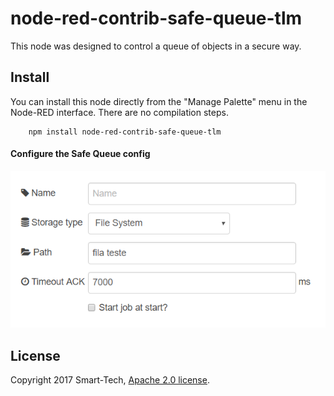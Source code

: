 node-red-contrib-safe-queue-tlm
=====================
This node was designed to control a queue of objects in a secure way.

Install
-----------
You can install this node directly from the "Manage Palette" menu in the Node-RED interface. There are no compilation steps.

        npm install node-red-contrib-safe-queue-tlm

#### Configure the Safe Queue config
![Example Configure](/example/config_example.png)

License
-----------
Copyright 2017 Smart-Tech, [Apache 2.0 license](LICENSE).
